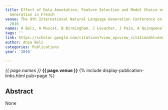 ```yaml
---
title: Effect of Data Annotation, Feature Selection and Model Choice on Spatial Description
  Generation in French
venue: The 9th International Natural Language Generation Conference on (INLG'16),
  2016
names: A Belz, A Muscat, B Birmingham, J Levacher, J Pain, A Quinquenel
tags: ''
link: https://scholar.google.com/citations?view_op=view_citation&hl=en&user=trwwiW4AAAAJ&pagesize=100&sortby=pubdate&citation_for_view=trwwiW4AAAAJ:EUQCXRtRnyEC
author: Anya Belz
categories: Publications
year: '2016'

---
```


*{{ page.names }}*
**{{ page.venue }}**
{% include display-publication-links.html pub=page %}
## Abstract

None